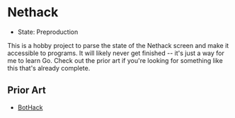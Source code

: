 # Nethack

* State: Preproduction

This is a hobby project to parse the state of the Nethack
screen and make it accessible to programs. It will likely never
get finished -- it's just a way for me to learn Go.
Check out the prior art if you're looking for something like this
that's already complete.


## Prior Art

* [BotHack](https://github.com/krajj7/BotHack)